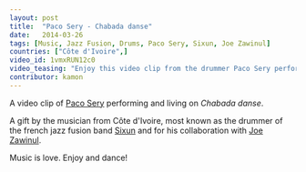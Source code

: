 ```yaml
---
layout: post
title:  "Paco Sery - Chabada danse"
date:   2014-03-26
tags: [Music, Jazz Fusion, Drums, Paco Sery, Sixun, Joe Zawinul]
countries: ["Côte d'Ivoire",]
video_id: 1vmxRUN12c0
video_teasing: "Enjoy this video clip from the drummer Paco Sery performing and living: Chabada danse."
contributor: kamon
---
```


A video clip of [Paco Sery](http://www.nytimes.com/2000/07/12/style/12iht-PACO.2.t.html) performing and living on <em>Chabada danse</em>. 

A gift by the musician from Côte d'Ivoire, most known as the drummer of the french 
jazz fusion band [Sixun](https://www.youtube.com/watch?v=lnSMDmtOx4s) and for 
his collaboration with [Joe Zawinul](http://www.zawinulmusic.com/).

Music is love. Enjoy and dance!
     